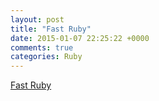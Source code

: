 ```yaml
---
layout: post
title: "Fast Ruby"
date: 2015-01-07 22:25:22 +0000
comments: true
categories: Ruby
---
```


[Fast Ruby](https://speakerdeck.com/sferik/writing-fast-ruby)
